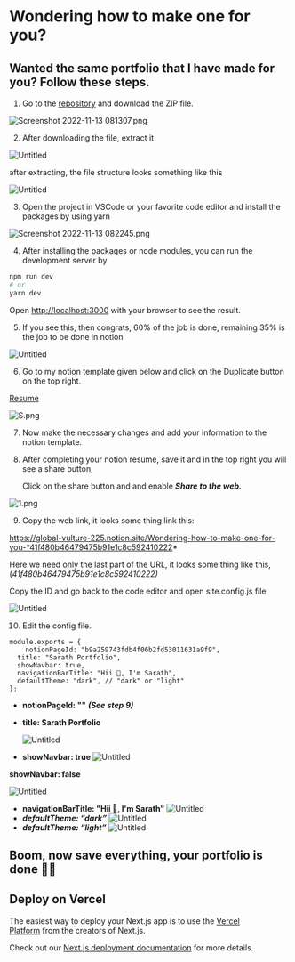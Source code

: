 # Wondering how to make one for you?

## Wanted the same portfolio that I have made for you? Follow these steps.

1. Go to the [repository](https://github.com/SarathAdhi/Nextjs-X-Notion) and download the ZIP file.

![Screenshot 2022-11-13 081307.png](https://s3-us-west-2.amazonaws.com/secure.notion-static.com/d0f14c70-1730-4407-9678-06e387bc8596/Screenshot_2022-11-13_081307.png)

2. After downloading the file, extract it

![Untitled](https://s3-us-west-2.amazonaws.com/secure.notion-static.com/c083b8c4-ec5d-490c-9482-1b0564348b40/Untitled.png)

after extracting, the file structure looks something like this

![Untitled](https://s3-us-west-2.amazonaws.com/secure.notion-static.com/fdfd1c75-a4e5-4e49-a93f-7da0b1f881c0/Untitled.png)

3. Open the project in VSCode or your favorite code editor and install the packages by using yarn

![Screenshot 2022-11-13 082245.png](https://s3-us-west-2.amazonaws.com/secure.notion-static.com/371b9dbd-80a7-4f61-9d1f-965e2ce9d031/Screenshot_2022-11-13_082245.png)

4. After installing the packages or node modules, you can run the development server by

```bash
npm run dev
# or
yarn dev
```

Open [http://localhost:3000](http://localhost:3000/) with your browser to see the result.

5. If you see this, then congrats, 60% of the job is done, remaining 35% is the job to be done in notion

![Untitled](https://s3-us-west-2.amazonaws.com/secure.notion-static.com/e9de0335-acae-4e7b-b519-1fb54d998b3c/Untitled.png)

6. Go to my notion template given below and click on the Duplicate button on the top right.

[Resume](https://www.notion.so/Resume-b9a259743fdb4f06b2fd53011631a9f9)

![S.png](https://s3-us-west-2.amazonaws.com/secure.notion-static.com/8e0609c2-082d-444f-a3cc-825fc4caddb3/S.png)

7. Now make the necessary changes and add your information to the notion template.

8. After completing your notion resume, save it and in the top right you will see a share button,

   Click on the share button and and enable **_Share to the web._**

![1.png](https://s3-us-west-2.amazonaws.com/secure.notion-static.com/fcd42405-5fa2-4da6-8c53-03dda1a51b75/1.png)

9. Copy the web link, it looks some thing link this:

https://global-vulture-225.notion.site/Wondering-how-to-make-one-for-you-*41f480b46479475b91e1c8c592410222*

Here we need only the last part of the URL, it looks some thing like this, (_41f480b46479475b91e1c8c592410222)_

Copy the ID and go back to the code editor and open site.config.js file

![Untitled](https://s3-us-west-2.amazonaws.com/secure.notion-static.com/9fd4a948-443c-418a-8278-eef8a5d9643b/Untitled.png)

10. Edit the config file.

```
module.exports = {
	notionPageId: "b9a259743fdb4f06b2fd53011631a9f9",
  title: "Sarath Portfolio",
  showNavbar: true,
  navigationBarTitle: "Hii 👋, I'm Sarath",
  defaultTheme: "dark", // "dark" or "light"
};
```

- **notionPageId: "<your-id>"** **_(See step 9)_**

- **title: Sarath Portfolio**

  ![Untitled](https://s3-us-west-2.amazonaws.com/secure.notion-static.com/26126349-dae6-4764-beff-57f71363097b/Untitled.png)

- **showNavbar: true**
  ![Untitled](https://s3-us-west-2.amazonaws.com/secure.notion-static.com/84cae9f5-1b5f-4f2f-9f5c-3997cb71a341/Untitled.png)

**showNavbar: false**

![Untitled](https://s3-us-west-2.amazonaws.com/secure.notion-static.com/aafe9b73-307d-4fe5-9bfe-a509cca31d37/Untitled.png)

- **navigationBarTitle: "Hii 👋, I'm Sarath"**
  ![Untitled](https://s3-us-west-2.amazonaws.com/secure.notion-static.com/be6336d1-c44d-44ac-8d31-7ed430214c3f/Untitled.png)
- **_defaultTheme: “dark”_**
  ![Untitled](https://s3-us-west-2.amazonaws.com/secure.notion-static.com/32173c45-eb71-437e-a2a1-123e83eede2f/Untitled.png)
- **_defaultTheme: “light”_**
  ![Untitled](https://s3-us-west-2.amazonaws.com/secure.notion-static.com/aeb5168b-1d47-434c-a996-3306783b6a25/Untitled.png)

## Boom, now save everything, your portfolio is done 🥳🎉

## **Deploy on Vercel**

The easiest way to deploy your Next.js app is to use the [Vercel Platform](https://vercel.com/new?utm_medium=default-template&filter=next.js&utm_source=create-next-app&utm_campaign=create-next-app-readme) from the creators of Next.js.

Check out our [Next.js deployment documentation](https://nextjs.org/docs/deployment) for more details.
